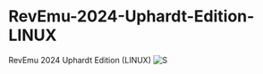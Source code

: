 # RevEmu-2024-Uphardt-Edition-LINUX
RevEmu 2024 Uphardt Edition (LINUX)
![S]([https://myoctocat.com/assets/images/base-octocat.svg](https://csdevs.net/attachments/ehmuljator-png.2613/)https://csdevs.net/attachments/ehmuljator-png.2613/)
